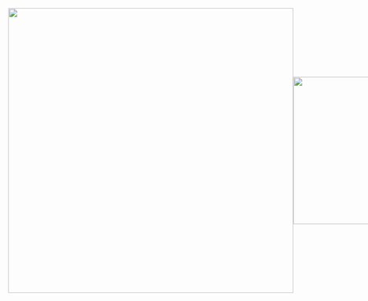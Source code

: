 <div style="display: flex; gap: 5px; width: 100%;">
  <div style="flex: 1; display: flex; align-items: center; justify-content: center;">
    <img src="http://github-profile-summary-cards.vercel.app/api/cards/profile-details?username=abirtasrif&theme=default" style="width: 580px; height: auto;">
    <img src="https://github-readme-stats.vercel.app/api/top-langs/?username=abirtasrif&layout=compact" style="width: 300px; height: auto;">
  </div>
</div>
